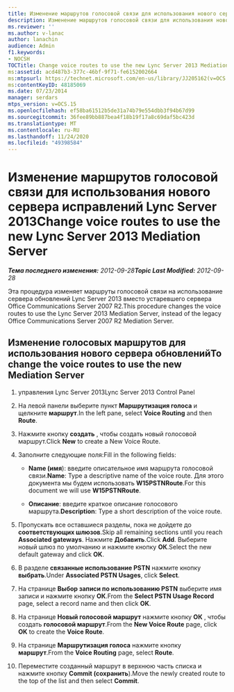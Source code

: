 ```yaml
---
title: Изменение маршрутов голосовой связи для использования нового сервера исправлений Lync Server 2013
description: Изменение маршрутов голосовой связи для использования нового сервера исправлений Lync Server 2013.
ms.reviewer: ''
ms.author: v-lanac
author: lanachin
audience: Admin
f1.keywords:
- NOCSH
TOCTitle: Change voice routes to use the new Lync Server 2013 Mediation Server
ms:assetid: acd487b3-377c-46bf-9f71-fe6152002664
ms:mtpsurl: https://technet.microsoft.com/en-us/library/JJ205162(v=OCS.15)
ms:contentKeyID: 48185069
ms.date: 07/23/2014
manager: serdars
mtps_version: v=OCS.15
ms.openlocfilehash: ef58ba61512b5de31a74b79e554dbb3f94b67d99
ms.sourcegitcommit: 36fee89bb887bea4f18b19f17a8c69daf5bc423d
ms.translationtype: MT
ms.contentlocale: ru-RU
ms.lasthandoff: 11/24/2020
ms.locfileid: "49398584"
---
```

# <a name="change-voice-routes-to-use-the-new-lync-server-2013-mediation-server"></a><span data-ttu-id="c2230-103">Изменение маршрутов голосовой связи для использования нового сервера исправлений Lync Server 2013</span><span class="sxs-lookup"><span data-stu-id="c2230-103">Change voice routes to use the new Lync Server 2013 Mediation Server</span></span>

<div data-xmlns="http://www.w3.org/1999/xhtml">

<div class="topic" data-xmlns="http://www.w3.org/1999/xhtml" data-msxsl="urn:schemas-microsoft-com:xslt" data-cs="https://msdn.microsoft.com/">

<div data-asp="https://msdn2.microsoft.com/asp">



</div>

<div id="mainSection">

<div id="mainBody"><span data-ttu-id="c2230-104">

<span> </span></span><span class="sxs-lookup"><span data-stu-id="c2230-104">

<span> </span></span></span>

<span data-ttu-id="c2230-105">_**Тема последнего изменения:** 2012-09-28_</span><span class="sxs-lookup"><span data-stu-id="c2230-105">_**Topic Last Modified:** 2012-09-28_</span></span>

<span data-ttu-id="c2230-106">Эта процедура изменяет маршруты голосовой связи на использование сервера обновлений Lync Server 2013 вместо устаревшего сервера Office Communications Server 2007 R2.</span><span class="sxs-lookup"><span data-stu-id="c2230-106">This procedure changes the voice routes to use the Lync Server 2013 Mediation Server, instead of the legacy Office Communications Server 2007 R2 Mediation Server.</span></span>

<div>

## <a name="to-change-the-voice-routes-to-use-the-new-mediation-server"></a><span data-ttu-id="c2230-107">Изменение голосовых маршрутов для использования нового сервера обновлений</span><span class="sxs-lookup"><span data-stu-id="c2230-107">To change the voice routes to use the new Mediation Server</span></span>

1.  <span data-ttu-id="c2230-108">управления Lync Server 2013</span><span class="sxs-lookup"><span data-stu-id="c2230-108">Lync Server 2013 Control Panel</span></span>

2.  <span data-ttu-id="c2230-109">На левой панели выберите пункт **Маршрутизация голоса** и щелкните **маршрут**.</span><span class="sxs-lookup"><span data-stu-id="c2230-109">In the left pane, select **Voice Routing** and then **Route**.</span></span>

3.  <span data-ttu-id="c2230-110">Нажмите кнопку **создать** , чтобы создать новый голосовой маршрут.</span><span class="sxs-lookup"><span data-stu-id="c2230-110">Click **New** to create a New Voice Route.</span></span>

4.  <span data-ttu-id="c2230-111">Заполните следующие поля:</span><span class="sxs-lookup"><span data-stu-id="c2230-111">Fill in the following fields:</span></span>
    
      - <span data-ttu-id="c2230-112">**Name (имя**): введите описательное имя маршрута голосовой связи.</span><span class="sxs-lookup"><span data-stu-id="c2230-112">**Name**: Type a descriptive name of the voice route.</span></span> <span data-ttu-id="c2230-113">Для этого документа мы будем использовать **W15PSTNRoute**.</span><span class="sxs-lookup"><span data-stu-id="c2230-113">For this document we will use **W15PSTNRoute**.</span></span>
    
      - <span data-ttu-id="c2230-114">**Описание**: введите краткое описание голосового маршрута.</span><span class="sxs-lookup"><span data-stu-id="c2230-114">**Description**: Type a short description of the voice route.</span></span>

5.  <span data-ttu-id="c2230-115">Пропускать все оставшиеся разделы, пока не дойдете до **соответствующих шлюзов**.</span><span class="sxs-lookup"><span data-stu-id="c2230-115">Skip all remaining sections until you reach **Associated gateways**.</span></span> <span data-ttu-id="c2230-116">Нажмите **Добавить**.</span><span class="sxs-lookup"><span data-stu-id="c2230-116">Click **Add**.</span></span> <span data-ttu-id="c2230-117">Выберите новый шлюз по умолчанию и нажмите кнопку **ОК**.</span><span class="sxs-lookup"><span data-stu-id="c2230-117">Select the new default gateway and click **OK**.</span></span>

6.  <span data-ttu-id="c2230-118">В разделе **связанные использование PSTN** нажмите кнопку **выбрать**.</span><span class="sxs-lookup"><span data-stu-id="c2230-118">Under **Associated PSTN Usages**, click **Select**.</span></span>

7.  <span data-ttu-id="c2230-119">На странице **Выбор записи по использованию PSTN** выберите имя записи и нажмите кнопку **ОК**.</span><span class="sxs-lookup"><span data-stu-id="c2230-119">From the **Select PSTN Usage Record** page, select a record name and then click **OK**.</span></span>

8.  <span data-ttu-id="c2230-120">На странице **Новый голосовой маршрут** нажмите кнопку **ОК** , чтобы создать **голосовой маршрут**.</span><span class="sxs-lookup"><span data-stu-id="c2230-120">From the **New Voice Route** page, click **OK** to create the **Voice Route**.</span></span>

9.  <span data-ttu-id="c2230-121">На странице **Маршрутизация голоса** нажмите кнопку **маршрут**.</span><span class="sxs-lookup"><span data-stu-id="c2230-121">From the **Voice Routing** page, select **Route**.</span></span>

10. <span data-ttu-id="c2230-122">Переместите созданный маршрут в верхнюю часть списка и нажмите кнопку **Commit (сохранить**).</span><span class="sxs-lookup"><span data-stu-id="c2230-122">Move the newly created route to the top of the list and then select **Commit**.</span></span>

<span data-ttu-id="c2230-123"></div>

</div>

<span> </span>

</div>

</div>

</span><span class="sxs-lookup"><span data-stu-id="c2230-123"></div>

</div>

<span> </span>

</div>

</div>

</span></span></div>

